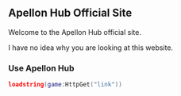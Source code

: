 ## Apellon Hub Official Site

Welcome to the Apellon Hub official site.

I have no idea why you are looking at this website.

### Use Apellon Hub

```lua
loadstring(game:HttpGet("link"))
```
